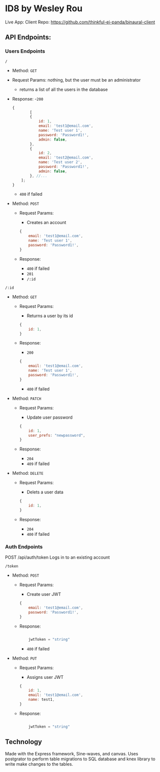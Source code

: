 ID8 by Wesley Rou
=================

Live App: 
Client Repo: https://github.com/thinkful-ei-panda/binaural-client

API Endpoints:
--------------

### Users Endpoints
`/`
- Method: `GET`
- Request Params: nothing, but the user must be an administrator
    - returns a list of all the users in the database
- Response:
    -`200`
    ``` javascript
    {
            [
            {
                id: 1,
                email: 'test1@email.com',
                name: 'Test user 1',
                password: 'Password1!',
                admin: false,
            },
            {
                id: 2,
                email: 'test2@email.com',
                name: 'Test user 2',
                password: 'Password1!',
                admin: false,
            }, //...
        ];
    }
    ```
    - `400` if failed

- Method: `POST`
    - Request Params: 
        - Creates an account
        ``` javascript
        {
            email: 'test1@email.com',
            name: 'Test user 1',
            password: 'Password1!',
        }
        ```

    - Response:
        - `400` if failed
        - `201`
        - `/:id`

        
`/:id`

- Method: `GET`
    - Request Params: 
        - Returns a user by its id
        ``` javascript
        {
            id: 1,
        }
        ```

    - Response:
        - `200`
        
        ``` javascript 
        {
            email: 'test1@email.com',
            name: 'Test user 1',
            password: 'Password1!',
        }
        ```

        - `400` if failed


- Method: `PATCH`
    - Request Params: 
        - Update user password
        ``` javascript
        {
            id: 1,
            user_prefs: "newpassword",
        }
        ```

    - Response:
        - `204`
        - `409` if failed


- Method: `DELETE`
    - Request Params: 
        - Delets a user data
        ``` javascript
        {
            id: 1,
        }
        ```

    - Response:
        - `204`
        - `400` if failed





### Auth Endpoints

POST /api/auth/token
Logs in to an existing account

`/token`

- Method: `POST`
    - Request Params: 
        - Create user JWT 
        ``` javascript
        {
            email: 'test1@email.com',
            password: 'Password1!',
        }
        ```

    - Response:

        ``` javascript 

            jwtToken = "string"
        
        ```
        - `400` if failed

- Method: `PUT`
    - Request Params: 
        - Assigns user JWT 
        ``` javascript
        {
            id: 1,
            email: 'test1@email.com',
            name: test1,
        }
        ```

    - Response:

        ``` javascript 

            jwtToken = "string"
        
        ```

## Technology

Made with the Express framework, Sine-waves, and canvas. Uses postgrator to perform table migrations to SQL database and knex library to write make changes to the tables.